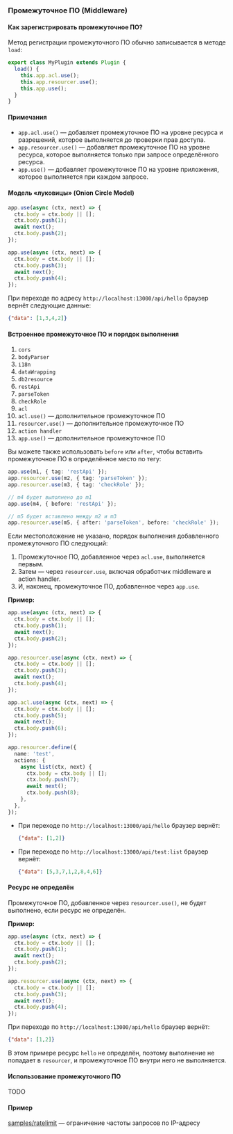 ### **Промежуточное ПО (Middleware)**

#### **Как зарегистрировать промежуточное ПО?**

Метод регистрации промежуточного ПО обычно записывается в методе `load`:

```ts
export class MyPlugin extends Plugin {
  load() {
    this.app.acl.use();
    this.app.resourcer.use();
    this.app.use();
  }
}
```

#### **Примечания**

- `app.acl.use()` — добавляет промежуточное ПО на уровне ресурса и разрешений, которое выполняется до проверки прав доступа.
- `app.resourcer.use()` — добавляет промежуточное ПО на уровне ресурса, которое выполняется только при запросе определённого ресурса.
- `app.use()` — добавляет промежуточное ПО на уровне приложения, которое выполняется при каждом запросе.

#### **Модель «луковицы» (Onion Circle Model)**

```ts
app.use(async (ctx, next) => {
  ctx.body = ctx.body || [];
  ctx.body.push(1);
  await next();
  ctx.body.push(2);
});

app.use(async (ctx, next) => {
  ctx.body = ctx.body || [];
  ctx.body.push(3);
  await next();
  ctx.body.push(4);
});
```

При переходе по адресу `http://localhost:13000/api/hello` браузер вернёт следующие данные:

```json
{"data": [1,3,4,2]}
```

#### **Встроенное промежуточное ПО и порядок выполнения**

1. `cors`
2. `bodyParser`
3. `i18n`
4. `dataWrapping`
5. `db2resource`
6. `restApi`
7. `parseToken`
8. `checkRole`
9. `acl`
10. `acl.use()` — дополнительное промежуточное ПО
11. `resourcer.use()` — дополнительное промежуточное ПО
12. `action handler`
13. `app.use()` — дополнительное промежуточное ПО

Вы можете также использовать `before` или `after`, чтобы вставить промежуточное ПО в определённое место по тегу:

```ts
app.use(m1, { tag: 'restApi' });
app.resourcer.use(m2, { tag: 'parseToken' });
app.resourcer.use(m3, { tag: 'checkRole' });

// m4 будет выполнено до m1
app.use(m4, { before: 'restApi' });

// m5 будет вставлено между m2 и m3
app.resourcer.use(m5, { after: 'parseToken', before: 'checkRole' });
```

Если местоположение не указано, порядок выполнения добавленного промежуточного ПО следующий:

1. Промежуточное ПО, добавленное через `acl.use`, выполняется первым.
2. Затем — через `resourcer.use`, включая обработчик middleware и action handler.
3. И, наконец, промежуточное ПО, добавленное через `app.use`.

**Пример:**

```ts
app.use(async (ctx, next) => {
  ctx.body = ctx.body || [];
  ctx.body.push(1);
  await next();
  ctx.body.push(2);
});

app.resourcer.use(async (ctx, next) => {
  ctx.body = ctx.body || [];
  ctx.body.push(3);
  await next();
  ctx.body.push(4);
});

app.acl.use(async (ctx, next) => {
  ctx.body = ctx.body || [];
  ctx.body.push(5);
  await next();
  ctx.body.push(6);
});

app.resourcer.define({
  name: 'test',
  actions: {
    async list(ctx, next) {
      ctx.body = ctx.body || [];
      ctx.body.push(7);
      await next();
      ctx.body.push(8);
    },
  },
});
```

- При переходе по `http://localhost:13000/api/hello` браузер вернёт:
  ```json
  {"data": [1,2]}
  ```

- При переходе по `http://localhost:13000/api/test:list` браузер вернёт:
  ```json
  {"data": [5,3,7,1,2,8,4,6]}
  ```

#### **Ресурс не определён**

Промежуточное ПО, добавленное через `resourcer.use()`, не будет выполнено, если ресурс не определён.

**Пример:**

```ts
app.use(async (ctx, next) => {
  ctx.body = ctx.body || [];
  ctx.body.push(1);
  await next();
  ctx.body.push(2);
});

app.resourcer.use(async (ctx, next) => {
  ctx.body = ctx.body || [];
  ctx.body.push(3);
  await next();
  ctx.body.push(4);
});
```

При переходе по `http://localhost:13000/api/hello` браузер вернёт:

```json
{"data": [1,2]}
```

В этом примере ресурс `hello` не определён, поэтому выполнение не попадает в `resourcer`, и промежуточное ПО внутри него не выполняется.

#### **Использование промежуточного ПО**

TODO

#### **Пример**

[samples/ratelimit](https://github.com/nocobase/nocobase/blob/main/packages/samples/ratelimit/) — ограничение частоты запросов по IP-адресу
